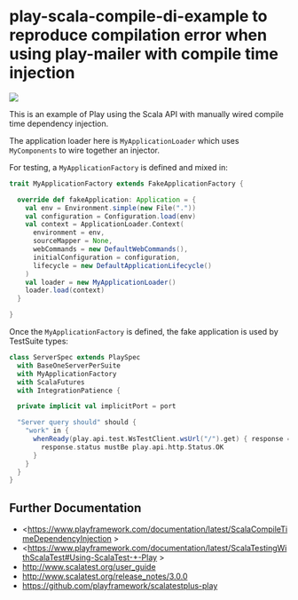 # play-scala-compile-di-example to reproduce compilation error when using play-mailer with compile time injection

[<img src="https://img.shields.io/travis/playframework/play-scala-compile-di-example.svg"/>](https://travis-ci.org/playframework/play-scala-compile-di-example)

This is an example of Play using the Scala API with manually wired compile time dependency injection.

The application loader here is `MyApplicationLoader` which uses `MyComponents` to wire together an injector.

For testing, a `MyApplicationFactory` is defined and mixed in:

```scala
trait MyApplicationFactory extends FakeApplicationFactory {

  override def fakeApplication: Application = {
    val env = Environment.simple(new File("."))
    val configuration = Configuration.load(env)
    val context = ApplicationLoader.Context(
      environment = env,
      sourceMapper = None,
      webCommands = new DefaultWebCommands(),
      initialConfiguration = configuration,
      lifecycle = new DefaultApplicationLifecycle()
    )
    val loader = new MyApplicationLoader()
    loader.load(context)
  }

}
```

Once the `MyApplicationFactory` is defined, the fake application is used by TestSuite types:

```scala
class ServerSpec extends PlaySpec
  with BaseOneServerPerSuite
  with MyApplicationFactory
  with ScalaFutures
  with IntegrationPatience {

  private implicit val implicitPort = port

  "Server query should" should {
    "work" in {
      whenReady(play.api.test.WsTestClient.wsUrl("/").get) { response =>
        response.status mustBe play.api.http.Status.OK
      }
    }
  }
}
```

## Further Documentation

* <https://www.playframework.com/documentation/latest/ScalaCompileTimeDependencyInjection >
* <https://www.playframework.com/documentation/latest/ScalaTestingWithScalaTest#Using-ScalaTest-+-Play >
* <http://www.scalatest.org/user_guide>
* <http://www.scalatest.org/release_notes/3.0.0>
* <https://github.com/playframework/scalatestplus-play>
